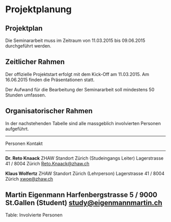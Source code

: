 

# Projektplanung

## Projektplan
Die Seminararbeit muss im Zeitraum von 11.03.2015 bis 09.06.2015 durchgeführt werden.

## Zeitlicher Rahmen

Der offizielle Projektstart erfolgt mit dem Kick-Off am 11.03.2015. Am 16.06.2015 finden die Präsentationen statt. 

Der Aufwand für die Bearbeitung der Seminararbeit soll mindestens 50 Stunden umfassen. 

## Organisatorischer Rahmen

In der nachstehenden Tabelle sind alle massgeblich involvierten Personen aufgeführt.


------------------------------------------------------------------------------
Personen                        Kontakt
------------------------------- ----------------------------------------------
**Dr. Reto Knaack**             ZHAW Standort Zürich
(Studeingangs Leiter)           Lagerstrasse 41 / 8004 Zürich
                                Reto.Knaack@zhaw.ch

**Klaus Wolfertz**              ZHAW Standort Zürich
(Lehrperson)                    Lagerstrasse 41 / 8004 Zürich
                                xwoe@zhaw.ch

**Martin Eigenmann**            Harfenbergstrasse 5 / 9000 St.Gallen
(Student)                       study@eigenmannmartin.ch
-------------------------------------------------------------------------------
Table: Involvierte Personen


